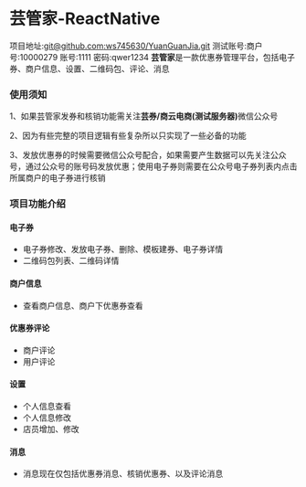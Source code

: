 # 芸管家-ReactNative

项目地址:[git@github.com:ws745630/YuanGuanJia.git](git@github.com:ws745630/YuanGuanJia.git)
测试账号:商户号:10000279 账号:1111 密码:qwer1234
<strong>芸管家</strong>是一款优惠券管理平台，包括电子券、商户信息、设置、二维码包、评论、消息

### 使用须知
1、如果芸管家发券和核销功能需关注<strong>芸券/商云电商(测试服务器)</strong>微信公众号

2、因为有些完整的项目逻辑有些复杂所以只实现了一些必备的功能

3、发放优惠券的时候需要微信公众号配合，如果需要产生数据可以先关注公众号，通过公众号的账号码发放优惠；使用电子券则需要在公众号电子券列表内点击所属商户的电子券进行核销

### 项目功能介绍

#### 电子券

* 电子券修改、发放电子券、删除、模板建券、电子券详情
* 二维码包列表、二维码详情


#### 商户信息
* 查看商户信息、商户下优惠券查看


#### 优惠券评论

* 商户评论
* 用户评论

#### 设置
* 个人信息查看
* 个人信息修改
* 店员增加、修改

#### 消息
* 消息现在仅包括优惠券消息、核销优惠券、以及评论消息




